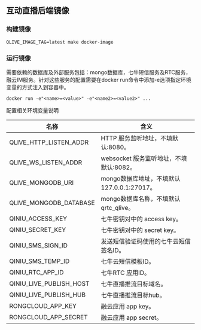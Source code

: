 ## 互动直播后端镜像

### 构建镜像
```
QLIVE_IMAGE_TAG=latest make docker-image
```

### 运行镜像
需要依赖的数据库及外部服务包括：mongo数据库，七牛短信服务及RTC服务，融云IM服务。针对这些服务的配置需要在docker run命令中添加-e选项指定环境变量的方式注入到容器中。
```
docker run -e"<name>=<value>" -e"<name2>=<value2>" ... 
```
配置相关环境变量说明

|  名称                      |   含义                                 |
|  ----                      |  ----                                  |
|  QLIVE_HTTP_LISTEN_ADDR    |  HTTP 服务监听地址，不填默认:8080。       |
|  QLIVE_WS_LISTEN_ADDR      |  websocket 服务监听地址，不填默认:8082。    |
|  QLIVE_MONGODB_URI         |  mongo数据库地址，不填默认127.0.0.1:27017。 |
|  QLIVE_MONGODB_DATABASE    |  mongo数据库名称，不填默认qrtc_qlive。      |
|  QINIU_ACCESS_KEY          | 七牛密钥对中的 access key。             |
|  QINIU_SECRET_KEY         | 七牛密钥对中的 secret key。             |
|  QINIU_SMS_SIGN_ID        | 发送短信验证码使用的七牛云短信签名ID。     |
|  QINIU_SMS_TEMP_ID         |  七牛云短信模板ID。                      |
|  QINIU_RTC_APP_ID          |  七牛RTC 应用ID。                       |
|  QINIU_LIVE_PUBLISH_HOST   |  七牛直播推流目标域名。                   |
|  QINIU_LIVE_PUBLISH_HUB    |  七牛直播推流目标hub。                   |
|  RONGCLOUD_APP_KEY         |  融云应用 app key。                     |
|  RONGCLOUD_APP_SECRET      |  融云应用 app secret。                  |